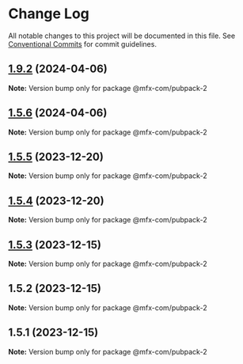# Change Log

All notable changes to this project will be documented in this file.
See [Conventional Commits](https://conventionalcommits.org) for commit guidelines.

## [1.9.2](https://github.com/MFX-com/testing-packages/compare/v1.9.1...v1.9.2) (2024-04-06)

**Note:** Version bump only for package @mfx-com/pubpack-2





## [1.5.6](https://github.com/MFX-com/testing-packages/compare/v5.1.6...v1.5.6) (2024-04-06)

**Note:** Version bump only for package @mfx-com/pubpack-2






## [1.5.5](https://github.com/MFX-com/testing-packages/compare/@mfx-com/pubpack-2@1.5.4...@mfx-com/pubpack-2@1.5.5) (2023-12-20)

**Note:** Version bump only for package @mfx-com/pubpack-2





## [1.5.4](https://github.com/MFX-com/testing-packages/compare/@mfx-com/pubpack-2@1.5.3...@mfx-com/pubpack-2@1.5.4) (2023-12-20)

**Note:** Version bump only for package @mfx-com/pubpack-2





## [1.5.3](https://github.com/MFX-com/testing-packages/compare/@mfx-com/pubpack-2@1.5.2...@mfx-com/pubpack-2@1.5.3) (2023-12-15)

**Note:** Version bump only for package @mfx-com/pubpack-2





## 1.5.2 (2023-12-15)

**Note:** Version bump only for package @mfx-com/pubpack-2





## 1.5.1 (2023-12-15)

**Note:** Version bump only for package @mfx-com/pubpack-2
